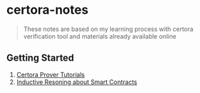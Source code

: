 # certora-notes

> These notes are based on my learning process with certora verification tool and materials already available online

## Getting Started

1. [Certora Prover Tutorials](https://docs.certora.com/projects/tutorials/en/latest/index.html)
1. [Inductive Resoning about Smart Contracts](https://youtu.be/30BspXZs7q8)
